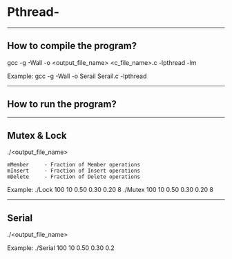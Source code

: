 # Pthread-
---------------------------
How to compile the program?
---------------------------

gcc -g -Wall -o <output_file_name> <c_file_name>.c -lpthread -lm

Example: gcc -g -Wall -o Serail Serail.c -lpthread


------------------------
How to run the program?
------------------------

------------------------
Mutex & Lock
------------------------

./<output_file_name> <number of elements> <number of operations> <mMember> <mInsert> <mDelete> <number Of Threads>

	mMember	    - Fraction of Member operations
	mInsert	    - Fraction of Insert operations
	mDelete	    - Fraction of Delete operations

Example: ./Lock 100 10 0.50 0.30 0.20 8
         ./Mutex 100 10 0.50 0.30 0.20 8

------------------------
Serial
------------------------

./<output_file_name> <number of elements> <number of operations> <mMember> <mInsert> <mDelete>


Example: ./Serial 100 10 0.50 0.30 0.2
